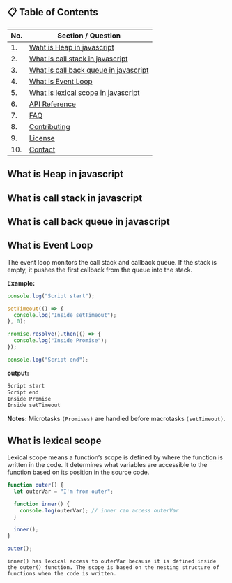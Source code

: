 ## 📋 Table of Contents

| No. | Section / Question                                                              |
| --- | ------------------------------------------------------------------------------- |
| 1.  | [Waht is Heap in javascript](#what-is-heap-in-javascript)                       |
| 2.  | [What is call stack in javascript](#What-is-call-stack-in-javascript)           |
| 3.  | [What is call back queue in javascript](#what-is-call-back-queue-in-javascript) |
| 4.  | [What is Event Loop](#what-is-event-loop)                                       |
| 5.  | [What is lexical scope in javascript](#what-is-lexical-scope)                   |
| 6.  | [API Reference](#api-reference)                                                 |
| 7.  | [FAQ](#faq)                                                                     |
| 8.  | [Contributing](#contributing)                                                   |
| 9.  | [License](#license)                                                             |
| 10. | [Contact](#contact)                                                             |

## What is Heap in javascript

## What is call stack in javascript

## What is call back queue in javascript

## What is Event Loop

The event loop monitors the call stack and callback queue. If the stack is empty, it pushes the first callback from the queue into the stack.

**Example:**

```javascript
console.log("Script start");

setTimeout(() => {
  console.log("Inside setTimeout");
}, 0);

Promise.resolve().then(() => {
  console.log("Inside Promise");
});

console.log("Script end");
```

**output:**

```bash
Script start
Script end
Inside Promise
Inside setTimeout
```

**Notes:**
Microtasks `(Promises)` are handled before macrotasks `(setTimeout)`.

## What is lexical scope

Lexical scope means a function’s scope is defined by where the function is written in the code. It determines what variables are accessible to the function based on its position in the source code.

```javascript
function outer() {
  let outerVar = "I'm from outer";

  function inner() {
    console.log(outerVar); // inner can access outerVar
  }

  inner();
}

outer();
```

`inner() has lexical access to outerVar because it is defined inside the outer() function.
The scope is based on the nesting structure of functions when the code is written.`
